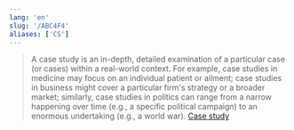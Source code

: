 ```yaml
---
lang: 'en'
slug: '/ABC4F4'
aliases: ['CS']
---
```


> A case study is an in-depth, detailed examination of a particular case (or cases) within a real-world context. For example, case studies in medicine may focus on an individual patient or ailment; case studies in business might cover a particular firm's strategy or a broader market; similarly, case studies in politics can range from a narrow happening over time (e.g., a specific political campaign) to an enormous undertaking (e.g., a world war). [Case study](https://en.wikipedia.org/wiki/Case_study)

